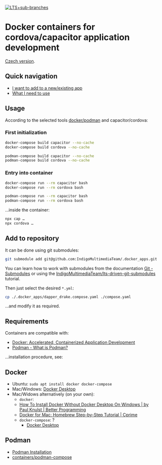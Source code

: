 [![LTS+sub-branches](https://img.shields.io/badge/submodule-LTS+sub--branches-informational?style=flat-square&logo=git)](https://github.com/IndigoMultimediaTeam/lts-driven-git-submodules)
# Docker containers for cordova/capacitor application development
[Czech version](./README_cs-CZ.md).

## Quick navigation
- [I want to add to a new/existing app](#add-to-repository)
- [What I need to use](#requirements)

## Usage
According to the selected tools [docker/podman](#requirements) and capacitor/cordova:

### First initialization
```bash
docker-compose build capacitor --no-cache
docker-compose build cordova --no-cache

podman-compose build capacitor --no-cache
podman-compose build cordova --no-cache
```

### Entry into container
```bash
docker-compose run --rm capacitor bash
docker-compose run --rm cordova bash

podman-compose run --rm capacitor bash
podman-compose run --rm cordova bash
```
…inside the container:
```bash
npx cap …
npx cordova …
```

## Add to repository
It can be done using git submodules:
```bash
git submodule add git@github.com:IndigoMultimediaTeam/.docker_apps.git
```
You can learn how to work with submodules from the documentation [Git - Submodules](https://git-scm.com/book/en/v2/Git-Tools-Submodules) or
using the [IndigoMultimediaTeam/lts-driven-git-submodules](https://github.com/IndigoMultimediaTeam/lts-driven-git-submodules) tutorial.

Then just select the desired `*.yml`:
```bash
cp ./.docker_apps/dapper_drake.compose.yaml ./compose.yaml
```
...and modify it as required.

## Requirements
Containers are compatible with:
- [Docker: Accelerated, Containerized Application Development](https://www.docker.com/)
- [Podman - What is Podman?](https://docs.podman.io/en/latest/)

...installation procedure, see:

## Docker
- Ubuntu: `sudo apt install docker docker-compose`
- Mac/Windows: [Docker Desktop](https://docs.docker.com/desktop/)
- Mac/Widows alternatively (on your own):
	- `docker`:
	- [How To Install Docker Without Docker Desktop On Windows | by Paul Knulst | Better Programming](https://betterprogramming.pub/how-to-install-docker-without-docker-desktop-on-windows-a2bbb65638a1)
	- [Docker for Mac: Homebrew Step-by-Step Tutorial | Cprime](https://www.cprime.com/resources/blog/docker-for-mac-with-homebrew-a-step-by-step-tutorial/)
	- `docker-compose`: ?
		- [Docker Desktop](https://docs.docker.com/desktop/)

## Podman
- [Podman Installation](https://podman.io/getting-started/installation)
- [containers/podman-compose](https://github.com/containers/podman-compose)
